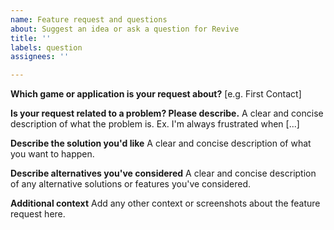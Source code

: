```yaml
---
name: Feature request and questions
about: Suggest an idea or ask a question for Revive
title: ''
labels: question
assignees: ''

---
```


**Which game or application is your request about?**
[e.g. First Contact]

**Is your request related to a problem? Please describe.**
A clear and concise description of what the problem is. Ex. I'm always frustrated when [...]

**Describe the solution you'd like**
A clear and concise description of what you want to happen.

**Describe alternatives you've considered**
A clear and concise description of any alternative solutions or features you've considered.

**Additional context**
Add any other context or screenshots about the feature request here.
